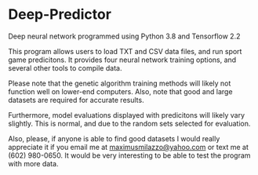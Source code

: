 # Deep-Predictor
 Deep neural network programmed using Python 3.8 and Tensorflow 2.2

This program allows users to load TXT and CSV data files, and run sport game predicitons.
It provides four neural network training options, and several other tools to compile data.

Please note that the genetic algorithm training methods will likely not function well on lower-end computers.
Also, note that good and large datasets are required for accurate results.

Furthermore, model evaluations displayed with predicitons will likely vary slightly.
This is normal, and due to the random sets selected for evaluation.

Also, please, if anyone is able to find good datasets I would really appreciate it if you email me at maximusmilazzo@yahoo.com or text me at (602) 980-0650.
It would be very interesting to be able to test the program with more data.

